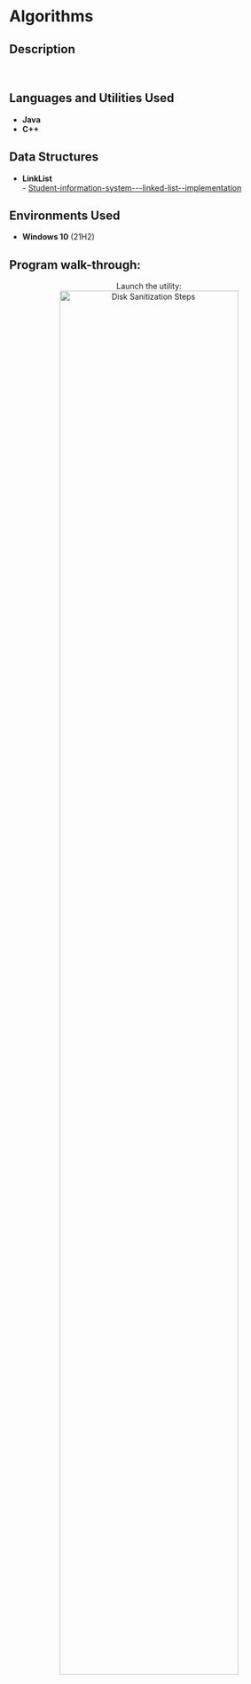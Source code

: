 <h1>Algorithms</h1>



<h2>Description</h2>

<br />


<h2>Languages and Utilities Used</h2>

- <b>Java</b> 
- <b>C++</b>

<h2>Data Structures</h2>

- <b>LinkList</b>
         <br />
       - [Student-information-system---linked-list--implementation](https://github.com/joshmadakor1/Algorithms-Practice)

<h2>Environments Used </h2>

- <b>Windows 10</b> (21H2)

<h2>Program walk-through:</h2>

<p align="center">
      Launch the utility: <br/>
      <img src="https://i.imgur.com/62TgaWL.png" height="80%" width="80%" alt="Disk Sanitization Steps"/>
      <br />
      <br />
</p>

<!--
 ```diff
- text in red
+ text in green
! text in orange
# text in gray
@@ text in purple (and bold)@@
```
--!>
